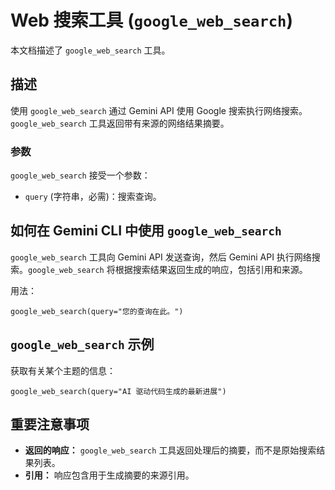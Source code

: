 # Web 搜索工具 (`google_web_search`)

本文档描述了 `google_web_search` 工具。

## 描述

使用 `google_web_search` 通过 Gemini API 使用 Google 搜索执行网络搜索。`google_web_search` 工具返回带有来源的网络结果摘要。

### 参数

`google_web_search` 接受一个参数：

- `query` (字符串，必需)：搜索查询。

## 如何在 Gemini CLI 中使用 `google_web_search`

`google_web_search` 工具向 Gemini API 发送查询，然后 Gemini API 执行网络搜索。`google_web_search` 将根据搜索结果返回生成的响应，包括引用和来源。

用法：

```
google_web_search(query="您的查询在此。")
```

## `google_web_search` 示例

获取有关某个主题的信息：

```
google_web_search(query="AI 驱动代码生成的最新进展")
```

## 重要注意事项

- **返回的响应：** `google_web_search` 工具返回处理后的摘要，而不是原始搜索结果列表。
- **引用：** 响应包含用于生成摘要的来源引用。
